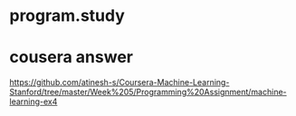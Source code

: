 # program.study
# cousera answer
https://github.com/atinesh-s/Coursera-Machine-Learning-Stanford/tree/master/Week%205/Programming%20Assignment/machine-learning-ex4
